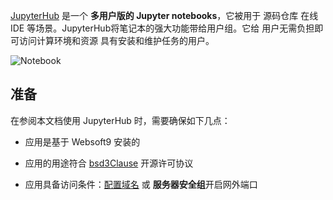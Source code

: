 [JupyterHub](https://jupyter.org/) 是一个 **多用户版的 Jupyter notebooks**，它被用于 源码仓库 在线 IDE  等场景。JupyterHub将笔记本的强大功能带给用户组。它给 用户无需负担即可访问计算环境和资源 具有安装和维护任务的用户。


![Notebook](https://libs.websoft9.com/Websoft9/DocsPicture/zh/jupyterhub/jupyterhub-gui-websoft9.webp)


## 准备

在参阅本文档使用 JupyterHub 时，需要确保如下几点：

- 应用是基于 Websoft9 安装的

- 应用的用途符合 [bsd3Clause](https://opensource.org/licenses/BSD-3-Clause) 开源许可协议

- 应用具备访问条件：[配置域名](./guide/appsetdomain) 或 **服务器安全组**开启网外端口